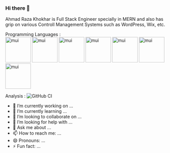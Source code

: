 ### Hi there 👋
Ahmad Raza Khokhar is Full Stack Engineer specially in MERN and also has grip on various Controll Management Systems such as WordPress, Wix, etc.

Programming Languages :
<br/>
<img src='https://github.com/AhmadRazaKhokhar1/AhmadRazaKhokhar1/assets/137413638/92a180d0-22b0-424b-8fbb-fa6a66c833bd' alt='mui' width='80' height='80'/>
<img src='https://github.com/AhmadRazaKhokhar1/AhmadRazaKhokhar1/assets/137413638/ea62f58e-c94d-44d7-aae7-06a0927dec9d' alt='mui' width='80' height='80'/>
<img src='https://github.com/AhmadRazaKhokhar1/AhmadRazaKhokhar1/assets/137413638/9aaf88cc-ec57-45b3-b366-de71b8f47083' alt='mui' width='80' height='80'/>
<img src='https://github.com/AhmadRazaKhokhar1/AhmadRazaKhokhar1/assets/137413638/aae9a65b-2280-4de5-8a75-4f7ce0dbc32c' alt='mui' width='80' height='80'/>
<img src='https://github.com/AhmadRazaKhokhar1/AhmadRazaKhokhar1/assets/137413638/f7a1dfb2-daa4-4053-9f5b-d9b70b4646fd' alt='mui' width='80' height='80'/>
<img src='https://github.com/AhmadRazaKhokhar1/AhmadRazaKhokhar1/assets/137413638/eb968d8f-0d41-43ca-ae79-6d6564ff0740' alt='mui' width='80' height='80'/>
<img src='https://github.com/AhmadRazaKhokhar1/AhmadRazaKhokhar1/assets/137413638/3f3667ab-f9af-48be-b176-23783b5bd5c5' alt='mui' width='80' height='80'/>


Analysis :
![GitHub CI](https://github.com/dwyl/auth_plug/actions/workflows/ci.yml/badge.svg)
- 🔭 I’m currently working on ...
- 🌱 I’m currently learning ...
- 👯 I’m looking to collaborate on ...
- 🤔 I’m looking for help with ...
- 💬 Ask me about ...
- 📫 How to reach me: ...
- 😄 Pronouns: ...
- ⚡ Fun fact: ...

